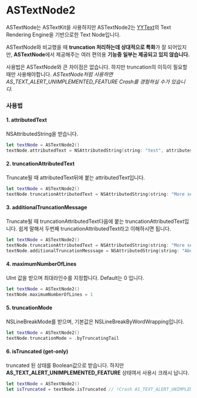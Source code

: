 # ASTextNode2

ASTextNode는 ASTextKit을 사용하지만 ASTextNode2는 [YYText](https://github.com/ibireme/YYText)의 Text Rendering Engine을 기반으로한 Text Node입니다. 

>

ASTextNode와 비교했을 때 **truncation 처리하는데 상대적으로 특화**가 잘 되어있지만, **ASTextNode**에서 제공해주는 여러 편의용 **기능중 일부는 제공되고 있지 않습니다.** 

사용법은 ASTextNode와 큰 차이점은 없습니다. 하지만 truncation의 이득이 필요할 때만 사용해야합니다. _ASTextNode처럼 사용하면 AS\_TEXT\_ALERT\_UNIMPLEMENTED\_FEATURE Crash를 경험하실 수가 있습니다._

### 사용법

#### 1. attributedText

NSAttributedString을 받습니다. 

```swift
let textNode = ASTextNode2()
textNode.attributedText = NSAttributedString(string: "test", attributes: [:])
```

#### 2. truncationAttributedText

Truncate될 때 attributedText뒤에 붙는 attributedText입니다.

```swift
let textNode = ASTextNode2()
textNode.truncationAttributedText = NSAttributedString(string: "More see", attributes: [:])
```

#### 3. additionalTruncationMessage

Truncate될 때 truncationAttributedText다음에 붙는 truncationAttributedText입니다. 쉽게 말해서 두번째 truncationAttributedText라고 이해하시면 됩니다.

```swift
let textNode = ASTextNode2()
textNode.truncationAttributedText = NSAttributedString(string: "More see", attributes: [:])
textNode.additionalTruncationMesssage = NSAttributedString(string: "About", attributes: [:])
```

#### 4. maximumNumberOfLines

UInt 값을 받으며 최대라인수를 지정합니다. Default는 0 입니다. 

```swift
let textNode = ASTextNode2()
textNode.maximumNumberOfLines = 1
```

#### 5. truncationMode

NSLineBreakMode를 받으며, 기본값은 NSLineBreakByWordWrapping입니다.

```swift
let textNode = ASTextNode2()
textNode.truncationMode = .byTruncatingTail
```

#### 6. isTruncated \(get-only\) 

truncated 된 상태를 Boolean값으로 받습니다. 하지만 **AS\_TEXT\_ALERT\_UNIMPLEMENTED\_FEATURE** 상태여서 사용시 크래시 납니다. 

```swift
let textNode = ASTextNode2()
let isTruncated = textNode.isTruncated // !Crash AS_TEXT_ALERT_UNIMPLEMENTED_FEATURE
```

